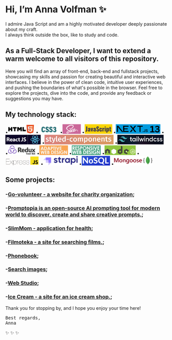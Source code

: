 # Hi, I’m Anna Volfman ✨

I admire Java Script and am a highly motivated developer deeply passionate about my craft.
<br> I always think outside the box, like to study and code.

## As a Full-Stack Developer, I want to extend a warm welcome to all visitors of this repository.

Here you will find an array of front-end, back-end and fullstack projects, showcasing my skills and passion for creating beautiful and interactive web interfaces.
I believe in the power of clean code, intuitive user experiences, and pushing the boundaries of what's possible in the browser.
Feel free to explore the projects, dive into the code, and provide any feedback or suggestions you may have.

## My technology stack:

•<img src="/images/w3_html5-ar21.png" height="30">
•<img src="/images/CSS3-Interview-Questions-1.jpg" height="30">
•<img src="/images/sass.png" height="30">
•<img src="/images/java-script.jpg" height="30">
•<img src="/images/1_jvXSiyAs8vZgT1PFV-bPQQ.png" height="30">
•<img src="/images/reactjs-2.png" height="30">
•<img src="/images/meta.png" height="30">
•<img src="/images/8e909c88-4e83-4af4-b5b2-4a50a9b571f7-cover.png" height="30">
•<img src="/images/1683961037831.png" height="30">
•<img src="/images/завантаження2.jpg" height="30">
•<img src="/images/завантаження.jpg" height="30">
•<img src="/images/1_mp91A9RzagntGGjBnwu4Yw.png" height="30">
•<img src="/images/beginners-guide-to-using-express-js-and-node-js-framework.png" height="30">
•<img src="/images/strapi.jpg" height="30">
•<img src="/images/1_-5w8bX-XiOtwdmhQ2W7_TA.png" height="30">
•<img src="/images/1_acfAKaDI7uv5GyFnJmiPhA.png" height="30">

## Some projects:
### -[Go-volunteer - a website for charity organization](https://www.go-volonteer.in.ua/); 
### -[Promptopia is an open-source AI prompting tool for modern world to discover, create and share creative prompts.](https://promptopia-eight-sigma.vercel.app/); 
### -[SlimMom - application for health](https://aniyavolfman.github.io/health-app-project/);
### -[Filmoteka - a site for searching films.](https://aniyavolfman.github.io/filmoteka/);
### -[Phonebook](https://aniyavolfman.github.io/goit-react-hw-08-phonebook/);
### -[Search images](https://aniyavolfman.github.io/search-images/);
### -[Web Studio](https://aniyavolfman.github.io/goit-markup-hw-08/index.html);
### -[Ice Cream - a site for an ice cream shop.](https://aniyavolfman.github.io/goit-markup-hw-08/index.html);

Thank you for stopping by, and I hope you enjoy your time here!

<pre>Best regards,
Anna</pre>

✨ ✨ ✨
